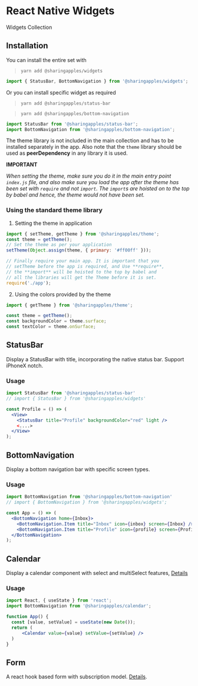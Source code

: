 # React Native Widgets
Widgets Collection

## Installation
You can install the entire set with
> `yarn add @sharingapples/widgets`

```javascript
import { StatusBar, BottomNavigation } from '@sharingapples/widgets';
```

Or you can install specific widget as required
> `yarn add @sharingapples/status-bar`

> `yarn add @sharingapples/bottom-navigation`

```javascript
import StatusBar from '@sharingapples/status-bar';
import BottomNavigation from '@sharingapples/bottom-navigation';
```

The theme library is not included in the main collection and has to
be installed separately in the app. Also note that the `theme` library
should be used as **peerDependency** in any library it is used.

**IMPORTANT**

*When setting the theme, make sure you do it in the main entry point
`index.js` file, and also make sure you load the app after the theme
has been set with `require` and not `import`. The `import`s are hoisted
on to the top by babel and hence, the theme would not have been set.*

### Using the standard theme library
1. Setting the theme in application
```javascript
import { setTheme, getTheme } from '@sharingapples/theme';
const theme = getTheme();
// Set the theme as per your application
setTheme(Object.assign(theme, { primary: '#ff00ff' }));

// Finally require your main app. It is important that you
// setTheme before the app is required, and Use **require**,
// the **import** will be hoisted to the top by babel and
// all the libraries will get the Theme before it is set.
require('./app');
```

2. Using the colors provided by the theme
```javascript
import { getTheme } from '@sharingapples/theme';

const theme = getTheme();
const backgroundColor = theme.surface;
const textColor = theme.onSurface;
```

## StatusBar
Display a StatusBar with title, incorporating the native status bar.
Support iPhoneX notch.

### Usage
```jsx
import StatusBar from '@sharingapples/status-bar'
// import { StatusBar } from '@sharingapples/widgets'

const Profile = () => (
  <View>
    <StatusBar title="Profile" backgroundColor="red" light />
    <....>
  </View>
);
```

## BottomNavigation
Display a bottom navigation bar with specific screen types.

### Usage
```jsx
import BottomNavigation from '@sharingapples/bottom-navigation'
// import { BottomNavigation } from '@sharingapples/widgets';

const App = () => (
  <BottomNavigation home={Inbox}>
    <BottomNavigation.Item title="Inbox" icon={inbox} screen={Inbox} />
    <BottomNavigation.Item title="Profile" icon={profile} screen={Profile} />
  </BottomNavigation>
);
```

## Calendar
Display a calendar component with select and multiSelect features, [Details](packages/Calendar/README.md)

### Usage
```jsx
import React, { useState } from 'react';
import BottomNavigation from '@sharingapples/calendar';

function App() {
  const [value, setValue] = useState(new Date());
  return (
      <Calendar value={value} setValue={setValue} />
  )
}
```

## Form
A react hook based form with subscription model. [Details](packages/Form/README.md).

```
